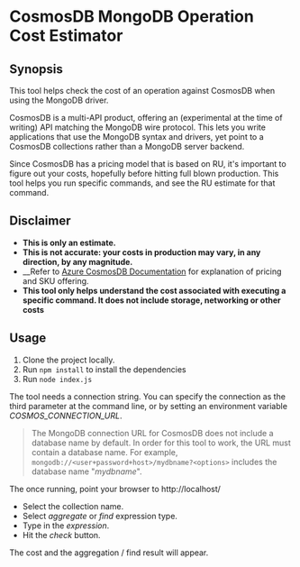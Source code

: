 ﻿# CosmosDB MongoDB Operation Cost Estimator

## Synopsis
This tool helps check the cost of an operation against CosmosDB when using the MongoDB driver.

CosmosDB is a multi-API product, offering an (experimental at the time of writing) API matching the MongoDB wire protocol. This lets you write applications that use the MongoDB syntax and drivers, yet point to a CosmosDB collections rather than a MongoDB server backend.

Since CosmosDB has a pricing model that is based on RU, it's important to figure out your costs, hopefully before hitting full blown production. This tool helps you run specific commands, and see the RU estimate for that command.

## Disclaimer
- __This is only an estimate.__
- __This is not accurate: your costs in production may vary, in any direction, by any magnitude.__
- __Refer to [Azure CosmosDB Documentation](https://azure.microsoft.com/en-us/pricing/details/cosmos-db/) for explanation of pricing and SKU offering.
- __This tool only helps understand the cost associated with executing a specific command. It does not include storage, networking or other costs__

## Usage

1. Clone the project locally.
1. Run `npm install` to install the dependencies
1. Run `node index.js`

The tool needs a connection string. You can specify the connection as the third parameter at the command line, or by setting an environment variable *COSMOS_CONNECTION_URL*.

> The MongoDB connection URL for CosmosDB does not include a database name by default. In order for this tool to work, the URL must contain a database name. For example, `mongodb://<user+password+host>/mydbname?<options>` includes the database name "_mydbname_".

The once running, point your browser to http://localhost/

- Select the collection name.
- Select _aggregate_ or _find_ expression type.
- Type in the _expression_.
- Hit the _check_ button.

The cost and the aggregation / find result will appear.

